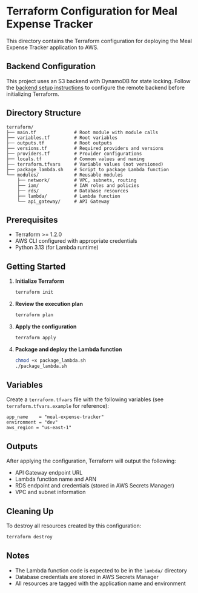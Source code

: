 # Terraform Configuration for Meal Expense Tracker

This directory contains the Terraform configuration for deploying the Meal Expense Tracker application to AWS.

## Backend Configuration

This project uses an S3 backend with DynamoDB for state locking. Follow the [backend setup instructions](./backend/README.md) to configure the remote backend before initializing Terraform.

## Directory Structure

```
terraform/
├── main.tf              # Root module with module calls
├── variables.tf         # Root variables
├── outputs.tf           # Root outputs
├── versions.tf          # Required providers and versions
├── providers.tf         # Provider configurations
├── locals.tf            # Common values and naming
├── terraform.tfvars     # Variable values (not versioned)
├── package_lambda.sh    # Script to package Lambda function
└── modules/             # Reusable modules
    ├── network/         # VPC, subnets, routing
    ├── iam/             # IAM roles and policies
    ├── rds/             # Database resources
    ├── lambda/          # Lambda function
    └── api_gateway/     # API Gateway
```

## Prerequisites

- Terraform >= 1.2.0
- AWS CLI configured with appropriate credentials
- Python 3.13 (for Lambda runtime)

## Getting Started

1. **Initialize Terraform**
   ```bash
   terraform init
   ```

2. **Review the execution plan**
   ```bash
   terraform plan
   ```

3. **Apply the configuration**
   ```bash
   terraform apply
   ```

4. **Package and deploy the Lambda function**
   ```bash
   chmod +x package_lambda.sh
   ./package_lambda.sh
   ```

## Variables

Create a `terraform.tfvars` file with the following variables (see `terraform.tfvars.example` for reference):

```hcl
app_name    = "meal-expense-tracker"
environment = "dev"
aws_region = "us-east-1"
```

## Outputs

After applying the configuration, Terraform will output the following:

- API Gateway endpoint URL
- Lambda function name and ARN
- RDS endpoint and credentials (stored in AWS Secrets Manager)
- VPC and subnet information

## Cleaning Up

To destroy all resources created by this configuration:

```bash
terraform destroy
```

## Notes

- The Lambda function code is expected to be in the `lambda/` directory
- Database credentials are stored in AWS Secrets Manager
- All resources are tagged with the application name and environment

